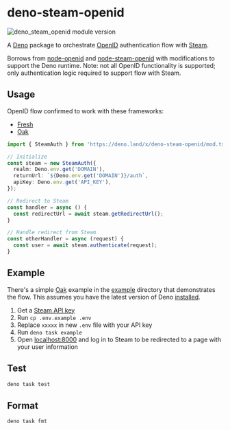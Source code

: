 # deno-steam-openid

![deno_steam_openid module version](https://shield.deno.dev/x/deno_steam_openid)

A [Deno](https://deno.land) package to orchestrate
[OpenID](https://openid.net/what-is-openid/) authentication flow with
[Steam](https://store.steampowered.com/).

Borrows from [node-openid](https://github.com/havard/node-openid) and
[node-steam-openid](https://www.npmjs.com/package/node-steam-openid) with
modifications to support the Deno runtime. Note: not all OpenID functionality is
supported; only authentication logic required to support flow with Steam.

## Usage

OpenID flow confirmed to work with these frameworks:

- [Fresh](https://fresh.deno.dev/)
- [Oak](https://oakserver.github.io/oak/)

```typescript
import { SteamAuth } from 'https://deno.land/x/deno-steam-openid/mod.ts';

// Initialize
const steam = new SteamAuth({
  realm: Deno.env.get('DOMAIN'),
  returnUrl: `${Deno.env.get('DOMAIN')}/auth`,
  apiKey: Deno.env.get('API_KEY'),
});

// Redirect to Steam
const handler = async () {
  const redirectUrl = await steam.getRedirectUrl();
}

// Handle redirect from Steam
const otherHandler = async (request) {
  const user = await steam.authenticate(request);
}
```

## Example

There's a simple [Oak](https://deno.land/x/oak@v10.6.0) example in the
[example](https://github.com/brycedorn/deno-steam-openid/example) directory that
demonstrates the flow. This assumes you have the latest version of Deno
[installed](https://deno.land/manual/getting_started/installation).

1. Get a [Steam API key](https://steamcommunity.com/dev/apikey)
1. Run `cp .env.example .env`
1. Replace `xxxxx` in new `.env` file with your API key
1. Run `deno task example`
1. Open [localhost:8000](http://localhost:8000) and log in to Steam to be
   redirected to a page with your user information

## Test

```bash
deno task test
```

## Format

```bash
deno task fmt
```
